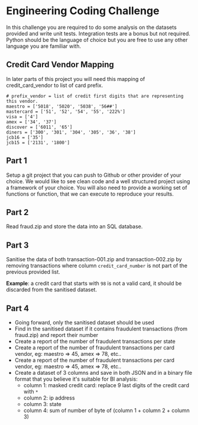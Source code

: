 # Engineering Coding Challenge

In this challenge you are required to do some analysis on the datasets provided and write unit tests. Integration tests are a bonus but not required. Python should be the language of choice but you are free to use any other language you are familiar with.

## Credit Card Vendor Mapping 
In later parts of this project you will need this mapping of credit_card_vendor to list of card prefix.

```
# prefix_vendor = list of credit first digits that are representing this vendor.
maestro = ['5018', '5020', '5038', '56##']
mastercard = ['51', '52', '54', '55', '222%']
visa = ['4']
amex = ['34', '37']
discover = ['6011', '65']
diners = ['300', '301', '304', '305', '36', '38']
jcb16 = ['35']
jcb15 = ['2131', '1800']
```

## Part 1

Setup a git project that you can push to Github or other provider of your choice. We would like to see clean code and a well structured project using a framework of your choice. You will also need to provide a working set of functions or function, that we can execute to reproduce your results.  

## Part 2

Read fraud.zip and store the data into an SQL database.

## Part 3

Sanitise the data of both transaction-001.zip and transaction-002.zip by removing transactions where column `credit_card_number` is not part of the previous provided list.

**Example**: a credit card that starts with `98` is not a valid card, it should be discarded from the sanitised dataset.
 
## Part 4

- Going forward, only the sanitised dataset should be used
- Find in the sanitised dataset if it contains fraudulent transactions (from fraud.zip) and report their number
- Create a report of the number of fraudulent transactions per state
- Create a report of the number of fraudulent transactions per card vendor, eg: maestro => 45, amex => 78, etc..
- Create a report of the number of fraudulent transactions per card vendor, eg: maestro => 45, amex => 78, etc..
- Create a dataset of 3 columns and save in both JSON and in a binary file format that you believe it's suitable for BI analysis:
  - column 1: masked credit card: replace 9 last digits of the credit card with `*`
  - column 2: ip address
  - column 3: state
  - column 4: sum of number of byte of (column 1 + column 2 + column 3)
